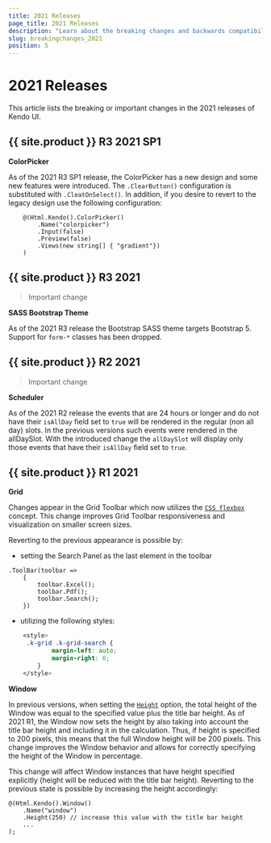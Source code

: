 ```yaml
---
title: 2021 Releases
page_title: 2021 Releases
description: "Learn about the breaking changes and backwards compatibility released by {{ site.product }} in 2021."
slug: breakingchanges_2021
position: 5
---
```


# 2021 Releases

This article lists the breaking or important changes in the 2021 releases of Kendo UI.

## {{ site.product }} R3 2021 SP1

**ColorPicker**

As of the 2021 R3 SP1 release, the ColorPicker has a new design and some new features were introduced. The `.ClearButton()` configuration is substituted with `.CleatOnSelect()`. In addition, if you desire to revert to the legacy design use the following configuration:

```
    @(Html.Kendo().ColorPicker()
        .Name("colorpicker")
        .Input(false)
        .Preview(false)
        .Views(new string[] { "gradient"})
    )
```

## {{ site.product }} R3 2021

> Important change

**SASS Bootstrap Theme**

As of the 2021 R3 release the Bootstrap SASS theme targets Bootstrap 5. Support for `form-*` classes has been dropped.

## {{ site.product }} R2 2021

> Important change

**Scheduler**

As of the 2021 R2 release the events that are 24 hours or longer and do not have their `isAllDay` field set to `true` will be rendered in the regular (non all day) slots. In the previous versions such events were rendered in the allDaySlot. With the introduced change the `allDaySlot` will display only those events that have their `isAllDay` field set to `true`.

## {{ site.product }} R1 2021

**Grid**

Changes appear in the Grid Toolbar which now utilizes the [`CSS flexbox`](https://developer.mozilla.org/en-US/docs/Web/CSS/CSS_Flexible_Box_Layout/Basic_Concepts_of_Flexbox) concept. This change improves Grid Toolbar responsiveness and visualization on smaller screen sizes.

Reverting to the previous appearance is possible by:

- setting the Search Panel as the last element in the toolbar

```Razor
.ToolBar(toolbar =>
    {
        toolbar.Excel();
        toolbar.Pdf();
        toolbar.Search();
    })
```

- utilizing the following styles:

```CSS
    <style>
     .k-grid .k-grid-search {
            margin-left: auto;
            margin-right: 0;
        }
    </style>
```

**Window**

In previous versions, when setting the [`Height`](/api/window) option, the total height of the Window was equal to the specified value plus the title bar height. As of 2021 R1, the Window now sets the height by also taking into account the title bar height and including it in the calculation. Thus, if height is specified to 200 pixels, this means that the full Window height will be 200 pixels. This change improves the Window behavior and allows for correctly specifying the height of the Window in percentage.

This change will affect Window instances that have height specified explicitly (height will be reduced with the title bar height). Reverting to the previous state is possible by increasing the height accordingly:

```
@(Html.Kendo().Window()
    .Name("window")
    .Height(250) // increase this value with the title bar height
    ...
);
```

